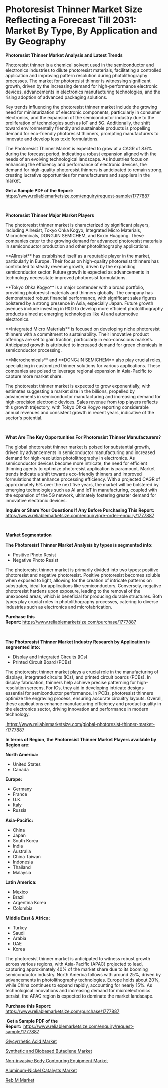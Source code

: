 <p><h1>Photoresist Thinner Market Size Reflecting a Forecast Till 2031: Market By Type, By Application and By Geography</h1></p><p><strong>Photoresist Thinner Market Analysis and Latest Trends</strong></p>
<p><p>Photoresist thinner is a chemical solvent used in the semiconductor and electronics industries to dilute photoresist materials, facilitating a controlled application and improving pattern resolution during photolithography processes. The market for photoresist thinner is witnessing significant growth, driven by the increasing demand for high-performance electronic devices, advancements in electronics manufacturing technologies, and the rising adoption of advanced packaging solutions.</p><p>Key trends influencing the photoresist thinner market include the growing need for miniaturization of electronic components, particularly in consumer electronics, and the expansion of the semiconductor industry due to the proliferation of technologies such as IoT and 5G. Additionally, the shift toward environmentally friendly and sustainable products is propelling demand for eco-friendly photoresist thinners, prompting manufacturers to innovate and develop less toxic formulations.</p><p>The Photoresist Thinner Market is expected to grow at a CAGR of 8.6% during the forecast period, indicating a robust expansion aligned with the needs of an evolving technological landscape. As industries focus on enhancing the efficiency and performance of electronic devices, the demand for high-quality photoresist thinners is anticipated to remain strong, creating lucrative opportunities for manufacturers and suppliers in the market.</p></p>
<p><strong>Get a Sample PDF of the Report:&nbsp;</strong> <a href="https://www.reliablemarketsize.com/enquiry/request-sample/1777887?utm_campaign=1103&utm_medium=2&utm_source=Github&utm_content=ia&utm_term=10112024&utm_id=photoresist-thinner">https://www.reliablemarketsize.com/enquiry/request-sample/1777887</a></p>
<p>&nbsp;</p>
<p><strong>Photoresist Thinner Major Market Players</strong></p>
<p><p>The photoresist thinner market is characterized by significant players, including Allresist, Tokyo Ohka Kogyo, Integrated Micro Materials, Microchemicals, DONGJIN SEMICHEM, and Boxin Huagong. These companies cater to the growing demand for advanced photoresist materials in semiconductor production and other photolithography applications.</p><p>**Allresist** has established itself as a reputable player in the market, particularly in Europe. Their focus on high-quality photoresist thinners has contributed to steady revenue growth, driven by the expanding semiconductor sector. Future growth is expected as advancements in technology necessitate improved photoresist formulations.</p><p>**Tokyo Ohka Kogyo** is a major contender with a broad portfolio, providing photoresist materials and thinners globally. The company has demonstrated robust financial performance, with significant sales figures bolstered by a strong presence in Asia, especially Japan. Future growth avenues include investing in R&D to develop more efficient photolithography products aimed at emerging technologies like AI and automotive electronics.</p><p>**Integrated Micro Materials** is focused on developing niche photoresist thinners with a commitment to sustainability. Their innovative product offerings are set to gain traction, particularly in eco-conscious markets. Anticipated growth is attributed to increased demand for green chemicals in semiconductor processing.</p><p>**Microchemicals** and **DONGJIN SEMICHEM** also play crucial roles, specializing in customized thinner solutions for various applications. These companies are poised to leverage regional expansion in Asia-Pacific to capture more market share.</p><p>The photoresist thinner market is expected to grow exponentially, with estimates suggesting a market size in the billions, propelled by advancements in semiconductor manufacturing and increasing demand for high-precision electronic devices. Sales revenue from top players reflects this growth trajectory, with Tokyo Ohka Kogyo reporting considerable annual revenues and consistent growth in recent years, indicative of the sector's potential.</p></p>
<p>&nbsp;</p>
<p><strong>What Are The Key Opportunities For Photoresist Thinner Manufacturers?</strong></p>
<p><p>The global photoresist thinner market is poised for substantial growth, driven by advancements in semiconductor manufacturing and increased demand for high-resolution photolithography in electronics. As semiconductor devices become more intricate, the need for efficient thinning agents to optimize photoresist application is paramount. Market trends indicate a shift towards eco-friendly thinners and improved formulations that enhance processing efficiency. With a projected CAGR of approximately 6% over the next five years, the market will be bolstered by emerging technologies such as AI and IoT in manufacturing, coupled with the expansion of the 5G network, ultimately fostering greater demand for innovative electronic devices.</p></p>
<p><strong>Inquire or Share Your Questions If Any Before Purchasing This Report:</strong> <a href="https://www.reliablemarketsize.com/enquiry/pre-order-enquiry/1777887?utm_campaign=1103&utm_medium=2&utm_source=Github&utm_content=ia&utm_term=10112024&utm_id=photoresist-thinner">https://www.reliablemarketsize.com/enquiry/pre-order-enquiry/1777887</a></p>
<p>&nbsp;</p>
<p><strong>Market Segmentation</strong></p>
<p><strong>The Photoresist Thinner Market Analysis by types is segmented into:</strong></p>
<p><ul><li>Positive Photo Resist</li><li>Negative Photo Resist</li></ul></p>
<p><p>The photoresist thinner market is primarily divided into two types: positive photoresist and negative photoresist. Positive photoresist becomes soluble when exposed to light, allowing for the creation of intricate patterns on substrates, ideal for applications like semiconductors. Conversely, negative photoresist hardens upon exposure, leading to the removal of the unexposed areas, which is beneficial for producing durable structures. Both types play crucial roles in photolithography processes, catering to diverse industries such as electronics and microfabrication.</p></p>
<p><strong>Purchase this Report:&nbsp;</strong><a href="https://www.reliablemarketsize.com/purchase/1777887?utm_campaign=1103&utm_medium=2&utm_source=Github&utm_content=ia&utm_term=10112024&utm_id=photoresist-thinner">https://www.reliablemarketsize.com/purchase/1777887</a></p>
<p>&nbsp;</p>
<p><strong>The Photoresist Thinner Market Industry Research by Application is segmented into:</strong></p>
<p><ul><li>Display and Integrated Circuits (ICs)</li><li>Printed Circuit Board (PCBs)</li></ul></p>
<p><p>The photoresist thinner market plays a crucial role in the manufacturing of displays, integrated circuits (ICs), and printed circuit boards (PCBs). In display fabrication, thinners help achieve precise patterning for high-resolution screens. For ICs, they aid in developing intricate designs essential for semiconductor performance. In PCBs, photoresist thinners optimize the engraving process, ensuring accurate circuitry layouts. Overall, these applications enhance manufacturing efficiency and product quality in the electronics sector, driving innovation and performance in modern technology.</p></p>
<p><a href="https://www.reliablemarketsize.com/global-photoresist-thinner-market-r1777887?utm_campaign=1103&utm_medium=2&utm_source=Github&utm_content=ia&utm_term=10112024&utm_id=photoresist-thinner">&nbsp;https://www.reliablemarketsize.com/global-photoresist-thinner-market-r1777887</a></p>
<p><strong>In terms of Region, the Photoresist Thinner Market Players available by Region are:</strong></p>
<p>
    <p> <strong> North America: </strong>
        <ul>
            <li>United States</li>
            <li>Canada</li>
        </ul>
        </p> 
    <p> <strong> Europe: </strong>
        <ul>
            <li>Germany</li>
            <li>France</li>
            <li>U.K.</li>
            <li>Italy</li>
            <li>Russia</li>
        </ul>
        </p> 
    <p> <strong> Asia-Pacific: </strong>
        <ul>
            <li>China</li>
            <li>Japan</li>
            <li>South Korea</li>
            <li>India</li>
            <li>Australia</li>
            <li>China Taiwan</li>
            <li>Indonesia</li>
            <li>Thailand</li>
            <li>Malaysia</li>
        </ul>
        </p> 
    <p> <strong> Latin America: </strong>
        <ul>
            <li>Mexico</li>
            <li>Brazil</li>
            <li>Argentina Korea</li>
            <li>Colombia</li>
        </ul>
        </p> 
    <p> <strong> Middle East & Africa: </strong>
        <ul>
            <li>Turkey</li>
            <li>Saudi</li>
            <li>Arabia</li>
            <li>UAE</li>
            <li>Korea</li>
        </ul>
    </p>
    </p>
<p><p>The photoresist thinner market is anticipated to witness robust growth across various regions, with Asia-Pacific (APAC) projected to lead, capturing approximately 40% of the market share due to its booming semiconductor industry. North America follows with around 25%, driven by advancements in photolithography technologies. Europe holds about 20%, while China continues to expand rapidly, accounting for nearly 15%. As technological innovations and increasing demand for microelectronics persist, the APAC region is expected to dominate the market landscape.</p></p>
<p><strong>Purchase this Report: </strong><a href="https://www.reliablemarketsize.com/purchase/1777887?utm_campaign=1103&utm_medium=2&utm_source=Github&utm_content=ia&utm_term=10112024&utm_id=photoresist-thinner">https://www.reliablemarketsize.com/purchase/1777887</a></p>
<p>&nbsp;<strong>Get a Sample PDF of the Report:&nbsp;&nbsp;</strong><a href="https://www.reliablemarketsize.com/enquiry/request-sample/1777887?utm_campaign=1103&utm_medium=2&utm_source=Github&utm_content=ia&utm_term=10112024&utm_id=photoresist-thinner">https://www.reliablemarketsize.com/enquiry/request-sample/1777887</a></p>
<p><strong></strong></p>
<p><p><a href="https://github.com/gdfhhhj/Market-Research-Report-List-6/blob/main/glycyrrhetic-acid-market.md?utm_campaign=1103&utm_medium=2&utm_source=Github&utm_content=ia&utm_term=10112024&utm_id=photoresist-thinner">Glycyrrhetic Acid Market</a></p><p><a href="https://www.linkedin.com/pulse/decoding-synthetic-biobased-butadiene-industry-dynamics-strategic-cgxce?utm_campaign=1103&utm_medium=2&utm_source=Github&utm_content=ia&utm_term=10112024&utm_id=photoresist-thinner">Synthetic and Biobased Butadiene Market</a></p><p><a href="https://issuu.com/reportprime-2/docs/non-invasive-body-contouring-equipm_f017f8513b7278?utm_campaign=1103&utm_medium=2&utm_source=Github&utm_content=ia&utm_term=10112024&utm_id=photoresist-thinner">Non-invasive Body Contouring Equipment Market</a></p><p><a href="https://www.linkedin.com/pulse/aluminum-nickel-catalysts-market-revolution-2024-2031-trends-p25he?utm_campaign=1103&utm_medium=2&utm_source=Github&utm_content=ia&utm_term=10112024&utm_id=photoresist-thinner">Aluminum-Nickel Catalysts Market</a></p><p><a href="https://github.com/chr1i1herth/Market-Research-Report-List-1/blob/main/reb-m-market.md?utm_campaign=1103&utm_medium=2&utm_source=Github&utm_content=ia&utm_term=10112024&utm_id=photoresist-thinner">Reb M Market</a></p></p>